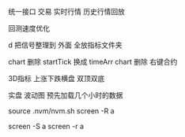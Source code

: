 统一接口  交易 实时行情 历史行情回放    

回测速度优化  

d 把信号整理到 外面  全放指标文件夹 


chart 删除 startTick  换成 timeArr
chart 删除 右键合约


3D指标 上涨下跌横盘  双顶双底

实盘 波动图 预先加载几个小时的数据 


source .nvm/nvm.sh
screen -R a

screen -S a
screen -r a 